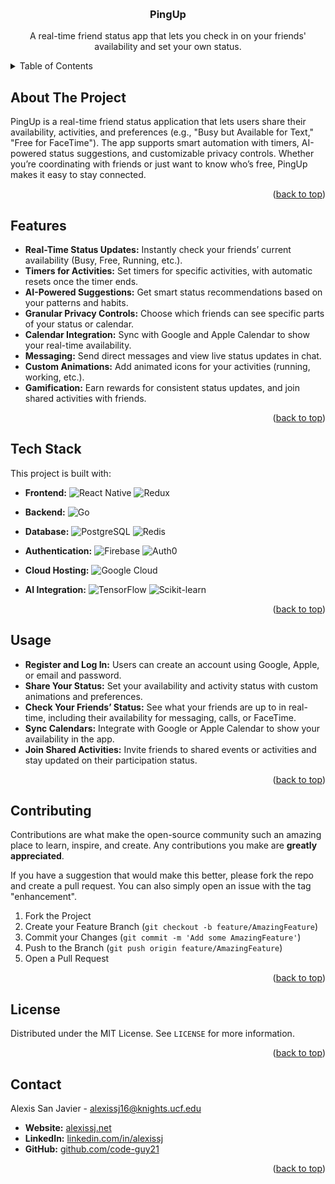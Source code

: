 <a id="readme-top"></a>

<!-- PROJECT LOGO -->
<br />
<div align="center">

  <h3 align="center">PingUp</h3>

  <p align="center">
    A real-time friend status app that lets you check in on your friends' availability and set your own status.
  </p>
</div>

<!-- TABLE OF CONTENTS -->
<details>
  <summary>Table of Contents</summary>
  <ol>
    <li><a href="#about-the-project">About The Project</a></li>
    <li><a href="#features">Features</a></li>
    <li><a href="#tech-stack">Tech Stack</a></li>
    <li><a href="#usage">Usage</a></li>
    <li><a href="#project-structure">Project Structure</a></li>
    <li><a href="#contributing">Contributing</a></li>
    <li><a href="#license">License</a></li>
    <li><a href="#contact">Contact</a></li>
  </ol>
</details>

<!-- ABOUT THE PROJECT -->

## About The Project

PingUp is a real-time friend status application that lets users share their availability, activities, and preferences (e.g., "Busy but Available for Text," "Free for FaceTime"). The app supports smart automation with timers, AI-powered status suggestions, and customizable privacy controls. Whether you’re coordinating with friends or just want to know who’s free, PingUp makes it easy to stay connected.

<p align="right">(<a href="#readme-top">back to top</a>)</p>

<!-- FEATURES -->

## Features

- **Real-Time Status Updates:** Instantly check your friends’ current availability (Busy, Free, Running, etc.).
- **Timers for Activities:** Set timers for specific activities, with automatic resets once the timer ends.
- **AI-Powered Suggestions:** Get smart status recommendations based on your patterns and habits.
- **Granular Privacy Controls:** Choose which friends can see specific parts of your status or calendar.
- **Calendar Integration:** Sync with Google and Apple Calendar to show your real-time availability.
- **Messaging:** Send direct messages and view live status updates in chat.
- **Custom Animations:** Add animated icons for your activities (running, working, etc.).
- **Gamification:** Earn rewards for consistent status updates, and join shared activities with friends.

<p align="right">(<a href="#readme-top">back to top</a>)</p>

<!-- TECH STACK -->

## Tech Stack

This project is built with:

- **Frontend:**
  ![React Native](https://img.shields.io/badge/React_Native-20232A?style=for-the-badge&logo=react&logoColor=61DAFB)
  ![Redux](https://img.shields.io/badge/Redux-764ABC?style=for-the-badge&logo=redux&logoColor=white)

- **Backend:**
  ![Go](https://img.shields.io/badge/Go-00ADD8?style=for-the-badge&logo=go&logoColor=white)

- **Database:**
  ![PostgreSQL](https://img.shields.io/badge/PostgreSQL-316192?style=for-the-badge&logo=postgresql&logoColor=white)
  ![Redis](https://img.shields.io/badge/Redis-DC382D?style=for-the-badge&logo=redis&logoColor=white)

- **Authentication:**
  ![Firebase](https://img.shields.io/badge/Firebase-FFCA28?style=for-the-badge&logo=firebase)
  ![Auth0](https://img.shields.io/badge/Auth0-EB5424?style=for-the-badge&logo=auth0&logoColor=white)

- **Cloud Hosting:**
  ![Google Cloud](https://img.shields.io/badge/Google_Cloud-4285F4?style=for-the-badge&logo=google-cloud&logoColor=white)

- **AI Integration:**
  ![TensorFlow](https://img.shields.io/badge/TensorFlow-FF6F00?style=for-the-badge&logo=tensorflow&logoColor=white)
  ![Scikit-learn](https://img.shields.io/badge/Scikit_Learn-F7931E?style=for-the-badge&logo=scikit-learn&logoColor=white)

<p align="right">(<a href="#readme-top">back to top</a>)</p>

<!-- USAGE -->

## Usage

- **Register and Log In:** Users can create an account using Google, Apple, or email and password.
- **Share Your Status:** Set your availability and activity status with custom animations and preferences.
- **Check Your Friends’ Status:** See what your friends are up to in real-time, including their availability for messaging, calls, or FaceTime.
- **Sync Calendars:** Integrate with Google or Apple Calendar to show your availability in the app.
- **Join Shared Activities:** Invite friends to shared events or activities and stay updated on their participation status.

<p align="right">(<a href="#readme-top">back to top</a>)</p>

<!-- CONTRIBUTING -->

## Contributing

Contributions are what make the open-source community such an amazing place to learn, inspire, and create. Any contributions you make are **greatly appreciated**.

If you have a suggestion that would make this better, please fork the repo and create a pull request. You can also simply open an issue with the tag "enhancement".

1. Fork the Project
2. Create your Feature Branch (`git checkout -b feature/AmazingFeature`)
3. Commit your Changes (`git commit -m 'Add some AmazingFeature'`)
4. Push to the Branch (`git push origin feature/AmazingFeature`)
5. Open a Pull Request

<p align="right">(<a href="#readme-top">back to top</a>)</p>

<!-- LICENSE -->

## License

Distributed under the MIT License. See `LICENSE` for more information.

<p align="right">(<a href="#readme-top">back to top</a>)</p>

<!-- CONTACT -->

## Contact

Alexis San Javier - [alexissj16@knights.ucf.edu](mailto:alexissj16@knights.ucf.edu)

- **Website:** [alexissj.net](https://www.alexissj.net)
- **LinkedIn:** [linkedin.com/in/alexissj](https://linkedin.com/in/alexissj)
- **GitHub:** [github.com/code-guy21](https://github.com/code-guy21)

<p align="right">(<a href="#readme-top">back to top</a>)</p>
